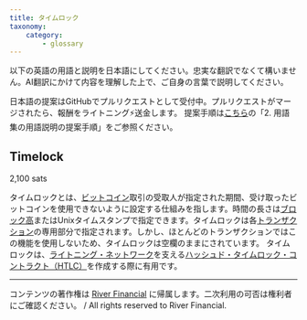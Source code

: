 ```yaml
---
title: タイムロック
taxonomy:
    category:
        - glossary
---
```


以下の英語の用語と説明を日本語にしてください。忠実な翻訳でなくて構いません。AI翻訳にかけて内容を理解した上で、ご自身の言葉で説明してください。

日本語の提案はGitHubでプルリクエストとして受付中。プルリクエストがマージされたら、報酬をライトニング⚡️送金します。
提案手順は[こちら](https://github.com/lostinbitcoin/categories/wiki)の「2. 用語集の用語説明の提案手順」をご参照ください。

## Timelock
2,100 sats

タイムロックとは、[ビットコイン](https://lostinbitcoin.jp/glossary/bitcoin-2/)取引の受取人が指定された期間、受け取ったビットコインを使用できないように設定する仕組みを指します。時間の長さは[ブロック高](https://lostinbitcoin.jp/glossary/block_height/)またはUnixタイムスタンプで指定できます。タイムロックは各[トランザクション](https://lostinbitcoin.jp/glossary/transaction/)の専用部分で指定されます。しかし、ほとんどのトランザクションではこの機能を使用しないため、タイムロックは空欄のままにされています。 タイムロックは、[ライトニング・ネットワーク](https://lostinbitcoin.jp/glossary/lightning_network/)を支える[ハッシュド・タイムロック・コントラクト（HTLC）](https://lostinbitcoin.jp/glossary/htlc/)を作成する際に有用です。

---
コンテンツの著作権は [River Financial](https://river.com/) に帰属します。二次利用の可否は権利者にご確認ください。 / All rights reserved to River Financial.
